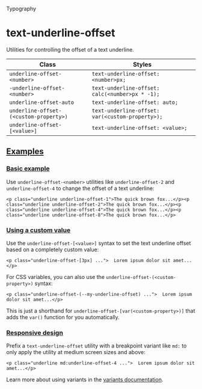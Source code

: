 Typography

# text-underline-offset

Utilities for controlling the offset of a text underline.

| Class                                  | Styles                                           |
| -------------------------------------- | ------------------------------------------------ |
| `underline-offset-<number>`            | `text-underline-offset: <number>px;`             |
| `-underline-offset-<number>`           | `text-underline-offset: calc(<number>px * -1);`  |
| `underline-offset-auto`                | `text-underline-offset: auto;`                   |
| `underline-offset-(<custom-property>)` | `text-underline-offset: var(<custom-property>);` |
| `underline-offset-[<value>]`           | `text-underline-offset: <value>;`                |

## [Examples](#examples)

### [Basic example](#basic-example)

Use `underline-offset-<number>` utilities like `underline-offset-2` and `underline-offset-4` to change the offset of a text underline:

```
<p class="underline underline-offset-1">The quick brown fox...</p><p class="underline underline-offset-2">The quick brown fox...</p><p class="underline underline-offset-4">The quick brown fox...</p><p class="underline underline-offset-8">The quick brown fox...</p>
```

### [Using a custom value](#using-a-custom-value)

Use the `underline-offset-[<value>]` syntax to set the text underline offset based on a completely custom value:

```
<p class="underline-offset-[3px] ...">  Lorem ipsum dolor sit amet...</p>
```

For CSS variables, you can also use the `underline-offset-(<custom-property>)` syntax:

```
<p class="underline-offset-(--my-underline-offset) ...">  Lorem ipsum dolor sit amet...</p>
```

This is just a shorthand for `underline-offset-[var(<custom-property>)]` that adds the `var()` function for you automatically.

### [Responsive design](#responsive-design)

Prefix a `text-underline-offset` utility with a breakpoint variant like `md:` to only apply the utility at medium screen sizes and above:

```
<p class="underline md:underline-offset-4 ...">  Lorem ipsum dolor sit amet...</p>
```

Learn more about using variants in the [variants documentation](/docs/hover-focus-and-other-states).
